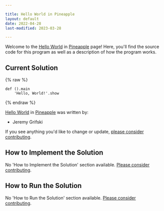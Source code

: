 ```yaml
---

title: Hello World in Pineapple
layout: default
date: 2022-04-28
last-modified: 2023-03-28

---
```


Welcome to the [Hello World](https://sampleprograms.io/projects/hello-world) in [Pineapple](https://sampleprograms.io/languages/pineapple) page! Here, you'll find the source code for this program as well as a description of how the program works.

## Current Solution

{% raw %}

```pineapple
def ().main
    'Hello, World!'.show
```

{% endraw %}

[Hello World](https://sampleprograms.io/projects/hello-world) in [Pineapple](https://sampleprograms.io/languages/pineapple) was written by:

- Jeremy Grifski

If you see anything you'd like to change or update, [please consider contributing](https://github.com/TheRenegadeCoder/sample-programs).

## How to Implement the Solution

No 'How to Implement the Solution' section available. [Please consider contributing](https://github.com/TheRenegadeCoder/sample-programs-website).

## How to Run the Solution

No 'How to Run the Solution' section available. [Please consider contributing](https://github.com/TheRenegadeCoder/sample-programs-website).